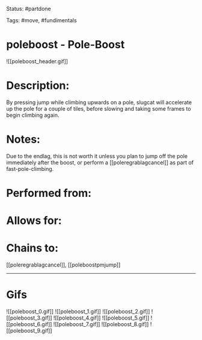 Status: #partdone

Tags: #move, #fundimentals

# poleboost - Pole-Boost
![[poleboost_header.gif]]
# Description:
By pressing jump while climbing upwards on a pole, slugcat will accelerate up the pole for a couple of tiles, before slowing and taking some frames to begin climbing again.

# Notes:
Due to the endlag, this is not worth it unless you plan to jump off the pole immediately after the boost, or perform a [[poleregrablagcancel]] as part of fast-pole-climbing.

# Performed from:


# Allows for:


# Chains to:
[[poleregrablagcancel]], [[poleboostpmjump]]

___
# Gifs
![[poleboost_0.gif]]
![[poleboost_1.gif]]
![[poleboost_2.gif]]
![[poleboost_3.gif]]
![[poleboost_4.gif]]
![[poleboost_5.gif]]
![[poleboost_6.gif]]
![[poleboost_7.gif]]
![[poleboost_8.gif]]
![[poleboost_9.gif]]